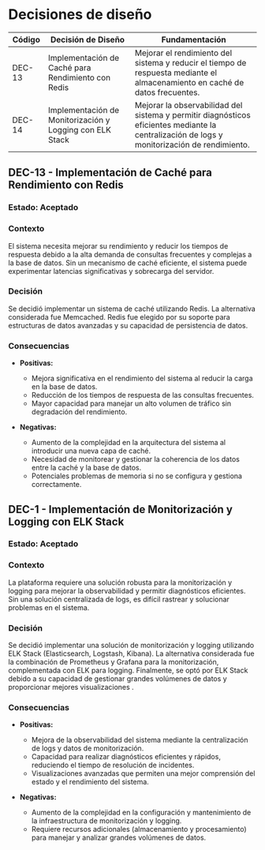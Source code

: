 # Decisiones de diseño

| Código | Decisión de Diseño                                      | Fundamentación                                                                                                                              |
|--------|---------------------------------------------------------|--------------------------------------------------------------------------------------------------------------------------------------------|
| DEC-13 | Implementación de Caché para Rendimiento con Redis      | Mejorar el rendimiento del sistema y reducir el tiempo de respuesta mediante el almacenamiento en caché de datos frecuentes.                |
| DEC-14 | Implementación de Monitorización y Logging con ELK Stack| Mejorar la observabilidad del sistema y permitir diagnósticos eficientes mediante la centralización de logs y monitorización de rendimiento. |


## DEC-13 - Implementación de Caché para Rendimiento con Redis

### Estado: Aceptado

### Contexto
El sistema necesita mejorar su rendimiento y reducir los tiempos de respuesta debido a la alta demanda de consultas frecuentes y complejas a la base de datos. Sin un mecanismo de caché eficiente, el sistema puede experimentar latencias significativas y sobrecarga del servidor.

### Decisión
Se decidió implementar un sistema de caché utilizando Redis. La alternativa considerada fue Memcached. Redis fue elegido por su soporte para estructuras de datos avanzadas y su capacidad de persistencia de datos.

### Consecuencias

- **Positivas:**
  - Mejora significativa en el rendimiento del sistema al reducir la carga en la base de datos.
  - Reducción de los tiempos de respuesta de las consultas frecuentes.
  - Mayor capacidad para manejar un alto volumen de tráfico sin degradación del rendimiento.

- **Negativas:**
  - Aumento de la complejidad en la arquitectura del sistema al introducir una nueva capa de caché.
  - Necesidad de monitorear y gestionar la coherencia de los datos entre la caché y la base de datos.
  - Potenciales problemas de memoria si no se configura y gestiona correctamente.

## DEC-1 - Implementación de Monitorización y Logging con ELK Stack

### Estado: Aceptado

### Contexto
La plataforma requiere una solución robusta para la monitorización y logging para mejorar la observabilidad y permitir diagnósticos eficientes. Sin una solución centralizada de logs, es difícil rastrear y solucionar problemas en el sistema.

### Decisión
Se decidió implementar una solución de monitorización y logging utilizando ELK Stack (Elasticsearch, Logstash, Kibana). La alternativa considerada fue la combinación de Prometheus y Grafana para la monitorización, complementada con ELK para logging. Finalmente, se optó por ELK Stack debido a su capacidad de gestionar grandes volúmenes de datos y proporcionar mejores visualizaciones .

### Consecuencias

- **Positivas:**
  - Mejora de la observabilidad del sistema mediante la centralización de logs y datos de monitorización.
  - Capacidad para realizar diagnósticos eficientes y rápidos, reduciendo el tiempo de resolución de incidentes.
  - Visualizaciones avanzadas que permiten una mejor comprensión del estado y el rendimiento del sistema.

- **Negativas:**
  - Aumento de la complejidad en la configuración y mantenimiento de la infraestructura de monitorización y logging.
  - Requiere recursos adicionales (almacenamiento y procesamiento) para manejar y analizar grandes volúmenes de datos.